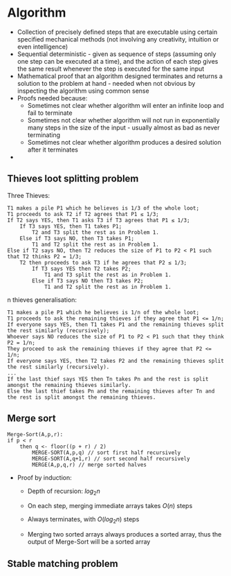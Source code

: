 # Algorithm

- Collection of precisely defined steps that are executable using certain specified mechanical methods (not involving any creativity, intuition or even intelligence)
- Sequential deterministic - given as sequence of steps (assuming only one step can be executed at a time), and the action of each step gives the same result whenever the step is executed for the same input
- Mathematical proof that an algorithm designed terminates and returns a solution to the problem at hand - needed when not obvious by inspecting the algorithm using common sense
- Proofs needed because:
  - Sometimes not clear whether algorithm will enter an infinite loop and fail to terminate
  - Sometimes not clear whether algorithm will not run in exponentially many steps in the size of the input - usually almost as bad as never terminating
  - Sometimes not clear whether algorithm produces a desired solution after it terminates
- 

## Thieves loot splitting problem

Three Thieves:

```pseudocode
T1 makes a pile P1 which he believes is 1/3 of the whole loot;
T1 proceeds to ask T2 if T2 agrees that P1 ≤ 1/3;
If T2 says YES, then T1 asks T3 if T3 agrees that P1 ≤ 1/3;
	If T3 says YES, then T1 takes P1;
		T2 and T3 split the rest as in Problem 1.
	Else if T3 says NO, then T3 takes P1;
		T1 and T2 split the rest as in Problem 1.
Else if T2 says NO, then T2 reduces the size of P1 to P2 < P1 such that T2 thinks P2 = 1/3;
	T2 then proceeds to ask T3 if he agrees that P2 ≤ 1/3;
		If T3 says YES then T2 takes P2;
			T1 and T3 split the rest as in Problem 1.
		Else if T3 says NO then T3 takes P2;
			T1 and T2 split the rest as in Problem 1.
```

n thieves generalisation:

```pseudocode
T1 makes a pile P1 which he believes is 1/n of the whole loot;
T1 proceeds to ask the remaining thieves if they agree that P1 <= 1/n;
If everyone says YES, then T1 takes P1 and the remaining thieves split the rest similarly (recursively);
Whoever says NO reduces the size of P1 to P2 < P1 such that they think P2 = 1/n;
They proceed to ask the remaining thieves if they agree that P2 <= 1/n;
If everyone says YES, then T2 takes P2 and the remaining thieves split the rest similarly (recursively).
...
If the last thief says YES then Tn takes Pn and the rest is split amongst the remaining thieves similarly.
Else the last thief takes Pn and the remaining thieves after Tn and the rest is split amongst the remaining thieves.
```





## Merge sort

```pseudocode
Merge-Sort(A,p,r):
if p < r
	then q <- floor((p + r) / 2)
		MERGE-SORT(A,p,q) // sort first half recursively
		MERGE-SORT(A,q+1,r) // sort second half recursively
		MERGE(A,p,q,r) // merge sorted halves
```

- Proof by induction:

  - Depth of recursion: $log_2n$
  - On each step, merging immediate arrays takes $O(n)$ steps
  - Always terminates, with $O(log_2n)$ steps

  - Merging two sorted arrays always produces a sorted array, thus the output of Merge-Sort will be a sorted array



## Stable matching problem











